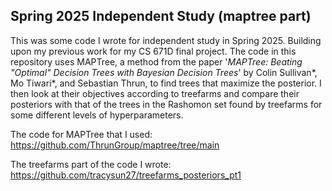 ## Spring 2025 Independent Study (maptree part)

This was some code I wrote for independent study in Spring 2025. Building upon my previous work for my CS 671D final project. The code in this repository uses MAPTree, a method from the paper '_MAPTree: Beating "Optimal" Decision Trees with Bayesian Decision Trees_' by Colin Sullivan*, Mo Tiwari*, and Sebastian Thrun, to find trees that maximize the posterior. I then look at their objectives according to treefarms and compare their posteriors with that of the trees in the Rashomon set found by treefarms for some different levels of hyperparameters.

The code for MAPTree that I used: https://github.com/ThrunGroup/maptree/tree/main

The treefarms part of the code I wrote: https://github.com/tracysun27/treefarms_posteriors_pt1
